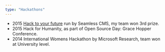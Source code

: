 ```yaml
---
type: "Hackathons"
---
```


* 2015 <a href="http://www.hacktoyourfuture.today/Home" target = "_blank">Hack to your future</a> run by Seamless CMS, my team won 3rd prize.
* 2015 Hack for Humanity, as part of Open Source Day: Grace Hopper Conference.
* 2014 International Womens Hackathon by Microsoft Research, team won at University level.
